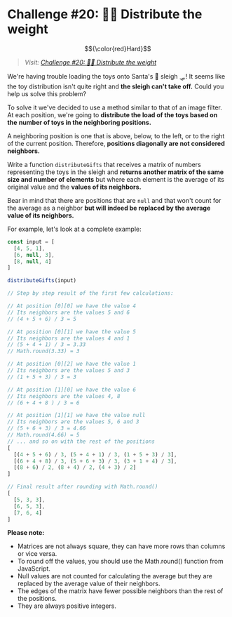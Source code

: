 # Challenge #20: 🏋️‍♂️ Distribute the weight

$${\color{red}Hard}$$

> _Visit: [Challenge #20: 🏋️‍♂️ Distribute the weight](https://adventjs.dev/challenges/2023/20)_

We're having trouble loading the toys onto Santa's 🎅 sleigh 🛷! It seems like
the toy distribution isn't quite right and **the sleigh can't take off.** Could you
help us solve this problem?

To solve it we've decided to use a method similar to that of an image filter.
At each position, we're going to **distribute the load of the toys based on the**
**number of toys in the neighboring positions.**

A neighboring position is one that is above, below, to the left, or to the right
of the current position. Therefore, **positions diagonally are not considered neighbors.**

Write a function `distributeGifts` that receives a matrix of numbers representing
the toys in the sleigh and **returns another matrix of the same size and number of**
**elements** but where each element is the average of its original value and the
**values of its neighbors.**

Bear in mind that there are positions that are `null` and that won't count for the
average as a neighbor **but will indeed be replaced by the average value of its neighbors.**

For example, let's look at a complete example:

```javascript
const input = [
  [4, 5, 1],
  [6, null, 3],
  [8, null, 4]
]

distributeGifts(input)

// Step by step result of the first few calculations:

// At position [0][0] we have the value 4
// Its neighbors are the values 5 and 6
// (4 + 5 + 6) / 3 = 5

// At position [0][1] we have the value 5
// Its neighbors are the values 4 and 1
// (5 + 4 + 1) / 3 = 3.33
// Math.round(3.33) = 3

// At position [0][2] we have the value 1
// Its neighbors are the values 5 and 3
// (1 + 5 + 3) / 3 = 3

// At position [1][0] we have the value 6
// Its neighbors are the values 4, 8
// (6 + 4 + 8 ) / 3 = 6

// At position [1][1] we have the value null
// Its neighbors are the values 5, 6 and 3
// (5 + 6 + 3) / 3 = 4.66
// Math.round(4.66) = 5
// ... and so on with the rest of the positions
[
  [(4 + 5 + 6) / 3, (5 + 4 + 1) / 3, (1 + 5 + 3) / 3],
  [(6 + 4 + 8) / 3, (5 + 6 + 3) / 3, (3 + 1 + 4) / 3],
  [(8 + 6) / 2, (8 + 4) / 2, (4 + 3) / 2]
]

// Final result after rounding with Math.round()
[
  [5, 3, 3],
  [6, 5, 3],
  [7, 6, 4]
]

```

**Please note:**

- Matrices are not always square, they can have more rows than columns or vice versa.
- To round off the values, you should use the Math.round() function from JavaScript.
- Null values are not counted for calculating the average but they are replaced
  by the average value of their neighbors.
- The edges of the matrix have fewer possible neighbors than the rest of the positions.
- They are always positive integers.
